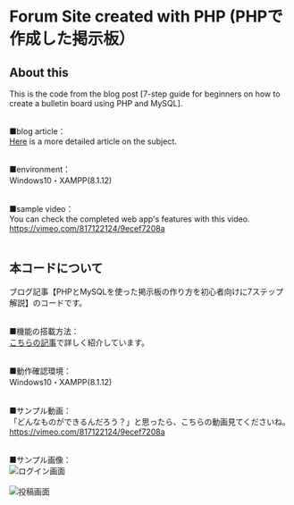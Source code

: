 # Forum Site created with PHP (PHPで作成した掲示板）

## About this

This is the code from the blog post [7-step guide for beginners on how to create a bulletin board using PHP and MySQL].<br><br>

■blog article：<br>
<a href="https://biz.addisteria.com/bbs_creation0">Here</a> is a more detailed article on the subject.<br><br>

■environment：<br>
Windows10・XAMPP(8.1.12)<br><br>

■sample video：<br>
You can check the completed web app's features with this video.<br>
<a href="https://vimeo.com/817122124/9ecef7208a">https://vimeo.com/817122124/9ecef7208a</a><br><br>


## 本コードについて

ブログ記事【PHPとMySQLを使った掲示板の作り方を初心者向けに7ステップ解説】のコードです。<br><br>

■機能の搭載方法：<br>
<a href="https://biz.addisteria.com/bbs_creation0">こちらの記事</a>で詳しく紹介しています。<br><br>

■動作確認環境：<br>
Windows10・XAMPP(8.1.12)<br><br>

■サンプル動画：<br>
「どんなものができるんだろう？」と思ったら、こちらの動画見てくださいね。<br>
<a href="https://vimeo.com/817122124/9ecef7208a">https://vimeo.com/817122124/9ecef7208a</a><br><br>

■サンプル画像：<br>
![ログイン画面](https://biz.addisteria.com/wp-content/uploads/2023/04/PHP掲示板サンプルイメージ.png)<br><br>
![投稿画面](https://biz.addisteria.com/wp-content/uploads/2023/04/PHP掲示板サンプルイメージ2.png)

